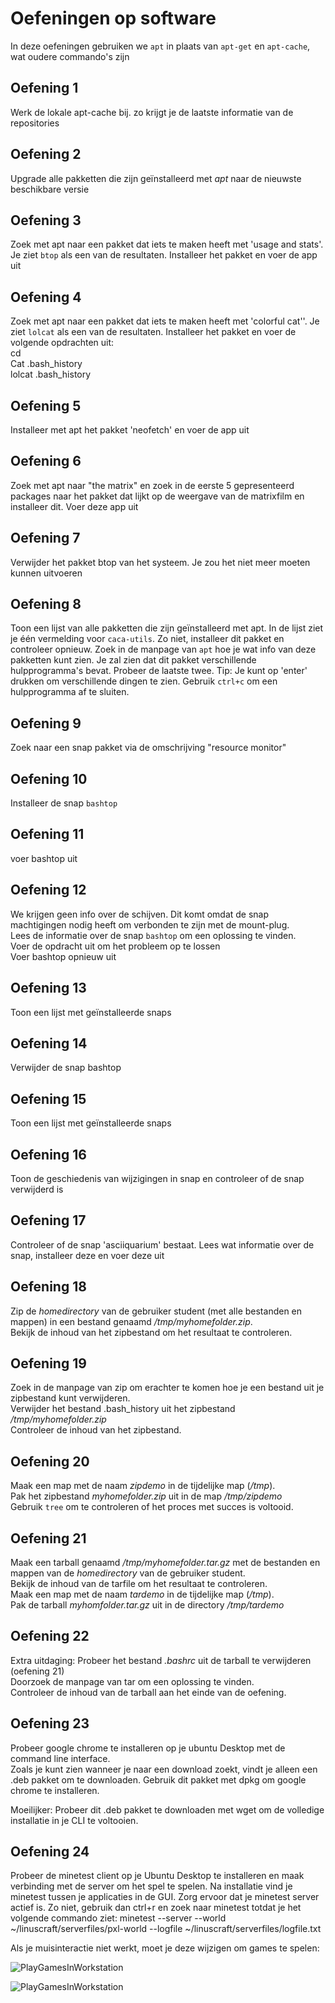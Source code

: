 # Oefeningen op software 

In deze oefeningen gebruiken we `apt` in plaats van `apt-get` en `apt-cache`, wat oudere commando's zijn 

## Oefening 1 
Werk de lokale apt-cache bij. zo krijgt je de laatste informatie van de repositories  

## Oefening 2 
Upgrade alle pakketten die zijn geïnstalleerd met _apt_ naar de nieuwste beschikbare versie  

## Oefening 3 
Zoek met apt naar een pakket dat iets te maken heeft met 'usage and stats'. Je ziet `btop` als een van de resultaten. Installeer het pakket en voer de app uit  

## Oefening 4 
Zoek met apt naar een pakket dat iets te maken heeft met 'colorful cat''. Je ziet `lolcat` als een van de resultaten. Installeer het pakket en voer de volgende opdrachten uit:  
cd  
Cat .bash_history  
lolcat .bash_history 

## Oefening 5 
Installeer met apt het pakket 'neofetch' en voer de app uit  

## Oefening 6 
Zoek met apt naar "the matrix" en zoek in de eerste 5 gepresenteerd packages naar het pakket dat lijkt op de weergave van de matrixfilm en installeer dit. Voer deze app uit 

## Oefening 7 
Verwijder het pakket btop van het systeem. Je zou het niet meer moeten kunnen uitvoeren  

## Oefening 8 
Toon een lijst van alle pakketten die zijn geïnstalleerd met apt. In de lijst ziet je één vermelding voor `caca-utils`. Zo niet, installeer dit pakket en controleer opnieuw. Zoek in de manpage van `apt` hoe je wat info van deze pakketten kunt zien. Je zal zien dat dit pakket verschillende hulpprogramma's bevat. Probeer de laatste twee. Tip: Je kunt op 'enter' drukken om verschillende dingen te zien. Gebruik `ctrl+c` om een hulpprogramma af te sluiten. 

## Oefening 9 
Zoek naar een snap pakket via de omschrijving "resource monitor"  

## Oefening 10 
Installeer de snap `bashtop`  

## Oefening 11 
voer bashtop uit 

## Oefening 12 
We krijgen geen info over de schijven. Dit komt omdat de snap machtigingen nodig heeft om verbonden te zijn met de mount-plug.  
Lees de informatie over de snap `bashtop` om een oplossing te vinden.  
Voer de opdracht uit om het probleem op te lossen  
Voer bashtop opnieuw uit 

## Oefening 13 
Toon een lijst met geïnstalleerde snaps  

## Oefening 14 
Verwijder de snap bashtop  

## Oefening 15 
Toon een lijst met geïnstalleerde snaps  

## Oefening 16 
Toon de geschiedenis van wijzigingen in snap en controleer of de snap verwijderd is

## Oefening 17 
Controleer of de snap 'asciiquarium' bestaat. Lees wat informatie over de snap, installeer deze en voer deze uit  

## Oefening 18 
Zip de _homedirectory_ van de gebruiker student (met alle bestanden en mappen) in een bestand genaamd _/tmp/myhomefolder.zip_.  
Bekijk de inhoud van het zipbestand om het resultaat te controleren.  

## Oefening 19 
Zoek in de manpage van zip om erachter te komen hoe je een bestand uit je zipbestand kunt verwijderen.  
Verwijder het bestand .bash_history uit het zipbestand _/tmp/myhomefolder.zip_  
Controleer de inhoud van het zipbestand.  

## Oefening 20 
Maak een map met de naam _zipdemo_ in de tijdelijke map (_/tmp_).  
Pak het zipbestand _myhomefolder.zip_ uit in de map _/tmp/zipdemo_  
Gebruik `tree` om te controleren of het proces met succes is voltooid. 
 
## Oefening 21 
Maak een tarball genaamd _/tmp/myhomefolder.tar.gz_ met de bestanden en mappen van de _homedirectory_ van de gebruiker student.  
Bekijk de inhoud van de tarfile om het resultaat te controleren.  
Maak een map met de naam _tardemo_ in de tijdelijke map (_/tmp_).  
Pak de tarball _myhomfolder.tar.gz_ uit in de directory _/tmp/tardemo_  

## Oefening 22 
Extra uitdaging: Probeer het bestand _.bashrc_ uit de tarball te verwijderen (oefening 21)  
Doorzoek de manpage van tar om een oplossing te vinden.  
Controleer de inhoud van de tarball aan het einde van de oefening. 

## Oefening 23 
Probeer google chrome te installeren op je ubuntu Desktop met de command line interface.  
Zoals je kunt zien wanneer je naar een download zoekt, vindt je alleen een .deb pakket om te downloaden. Gebruik dit pakket met dpkg om google chrome te installeren.  

Moeilijker: Probeer dit .deb pakket te downloaden met wget om de volledige installatie in je CLI te voltooien. 

## Oefening 24 
Probeer de minetest client op je Ubuntu Desktop te installeren en maak verbinding met de server om het spel te spelen. Na installatie vind je minetest tussen je applicaties in de GUI. Zorg ervoor dat je minetest server actief is. Zo niet, gebruik dan ctrl+r en zoek naar minetest totdat je het volgende commando ziet: minetest --server --world ~/linuscraft/serverfiles/pxl-world --logfile ~/linuscraft/serverfiles/logfile.txt

Als je muisinteractie niet werkt, moet je deze wijzigen om games te spelen: 

![PlayGamesInWorkstation](../images/06/PlayGamesInVMwareWorkstation01.png)  

![PlayGamesInWorkstation](../images/06/PlayGamesInVMwareWorkstation02.png)  

